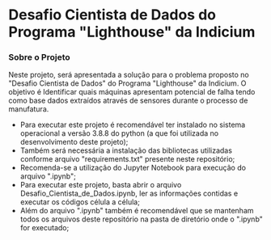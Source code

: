 # Desafio Cientista de Dados do Programa "Lighthouse" da Indicium
### Sobre o Projeto
Neste projeto, será apresentada a solução para o problema proposto no "Desafio Cientista de Dados" do Programa "Lighthouse" da Indicium. O objetivo é Identificar quais máquinas apresentam potencial de falha tendo como base dados extraídos através de sensores durante o processo de manufatura.
- Para executar este projeto é recomendável ter instalado no sistema operacional a versão 3.8.8 do python (a que foi utilizada no desenvolvimento deste projeto);
- Também será necessária a instalação das bibliotecas utilizadas conforme arquivo "requirements.txt" presente neste repositório;
- Recomenda-se a utilização do Jupyter Notebook para execução do arquivo ".ipynb";
- Para executar este projeto, basta abrir o arquivo Desafio_Cientista_de_Dados.ipynb, ler as informações contidas e executar os códigos célula a célula;
- Além do arquivo ".ipynb" também é recomendável que se mantenham todos os arquivos deste repositório na pasta de diretório onde o ".ipynb" for executado; 
